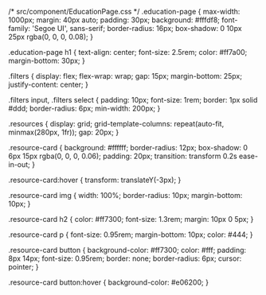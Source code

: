 /* src/component/EducationPage.css */
.education-page {
  max-width: 1000px;
  margin: 40px auto;
  padding: 30px;
  background: #fffdf8;
  font-family: 'Segoe UI', sans-serif;
  border-radius: 16px;
  box-shadow: 0 10px 25px rgba(0, 0, 0, 0.08);
}

.education-page h1 {
  text-align: center;
  font-size: 2.5rem;
  color: #ff7a00;
  margin-bottom: 30px;
}

.filters {
  display: flex;
  flex-wrap: wrap;
  gap: 15px;
  margin-bottom: 25px;
  justify-content: center;
}

.filters input,
.filters select {
  padding: 10px;
  font-size: 1rem;
  border: 1px solid #ddd;
  border-radius: 6px;
  min-width: 200px;
}

.resources {
  display: grid;
  grid-template-columns: repeat(auto-fit, minmax(280px, 1fr));
  gap: 20px;
}

.resource-card {
  background: #ffffff;
  border-radius: 12px;
  box-shadow: 0 6px 15px rgba(0, 0, 0, 0.06);
  padding: 20px;
  transition: transform 0.2s ease-in-out;
}

.resource-card:hover {
  transform: translateY(-3px);
}

.resource-card img {
  width: 100%;
  border-radius: 10px;
  margin-bottom: 10px;
}

.resource-card h2 {
  color: #ff7300;
  font-size: 1.3rem;
  margin: 10px 0 5px;
}

.resource-card p {
  font-size: 0.95rem;
  margin-bottom: 10px;
  color: #444;
}

.resource-card button {
  background-color: #ff7300;
  color: #fff;
  padding: 8px 14px;
  font-size: 0.95rem;
  border: none;
  border-radius: 6px;
  cursor: pointer;
}

.resource-card button:hover {
  background-color: #e06200;
}